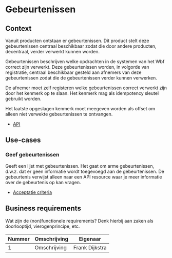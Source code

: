 # Gebeurtenissen

## Context

Vanuit producten ontstaan er gebeurtenissen. Dit product stelt deze gebeurtenissen centraal beschikbaar zodat die door andere producten, decentraal, verder verwerkt kunnen worden.

Gebeurtenissen beschrijven welke opdrachten in de systemen van het Wbf correct zijn verwerkt. Deze gebeurtenissen worden, in volgorde van registratie, centraal beschikbaar gesteld aan afnemers van deze gebeurtenissen zodat die de gebeurtenissen verder kunnen verwerken.

De afnemer moet zelf registeren welke gebeurtenissen correct verwerkt zijn door het kenmerk op te slaan. Het kenmerk mag als idempotency sleutel gebruikt worden.

Het laatste opgeslagen kenmerk moet meegeven worden als offset om alleen niet verwekte gebeurtenissen te ontvangen.

* [API](product.openapi.yml)

## Use-cases

### Geef gebeurtenissen

Geeft een lijst met gebeurtenissen. Het gaat om arme gebeurtenissen, d.w.z. dat er geen informatie wordt toegevoegd aan de gebeurtenissen. De gebeurtenis verwijst alleen naar een API resource waar je meer informatie over de gebeurtenis op kan vragen.

* [Acceptatie criteria](geeft-gebeurtenissen.feature)

## Business requirements

Wat zijn de (non)functionele requirements? Denk hierbij aan zaken als doorlooptijd, vierogenprincipe, etc.

| Nummer | Omschrijving                         | Eigenaar                  |
| -------| ------------------------------------ | ------------------------- |
| 1      | Omschrijving                         | Frank Dijkstra            |